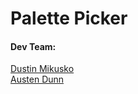 # Palette Picker
#### Dev Team:
[Dustin Mikusko](https://github.com/Dustin-Mikusko)<br>
[Austen Dunn](https://github.com/Dunn-Austen)
